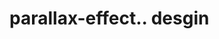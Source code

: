 # parallax-effect.. desgin                                                                                                                                                                                                                                                                                                                               
